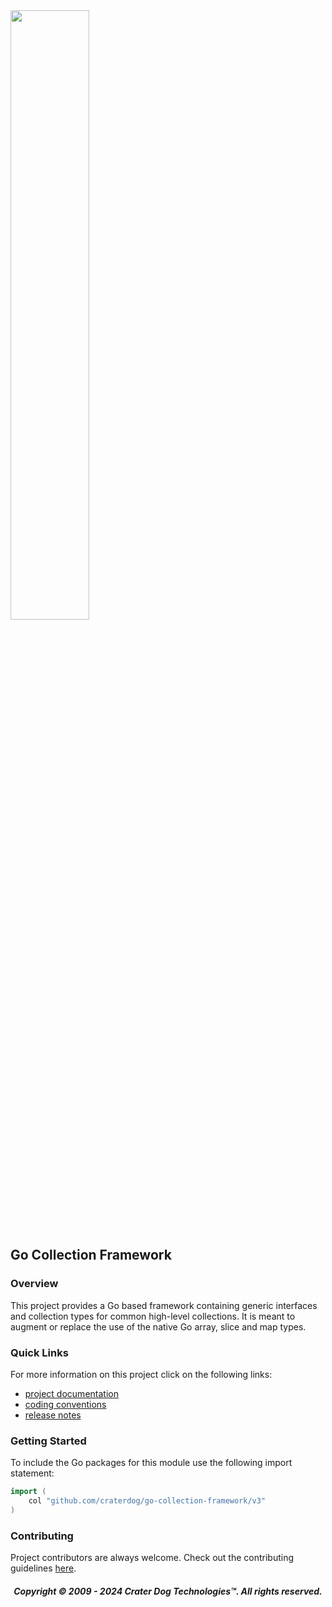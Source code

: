 <img src="https://craterdog.com/images/CraterDog.png" width="50%">

## Go Collection Framework

### Overview
This project provides a Go based framework containing generic interfaces and
collection types for common high-level collections. It is meant to augment or
replace the use of the native Go array, slice and map types.

### Quick Links
For more information on this project click on the following links:
 * [project documentation](https://github.com/craterdog/go-collection-framework/wiki)
 * [coding conventions](https://github.com/craterdog/go-package-framework/wiki)
 * [release notes](https://github.com/craterdog/go-collection-framework/wiki/releases)

### Getting Started
To include the Go packages for this module use the following import statement:
```go
import (
	col "github.com/craterdog/go-collection-framework/v3"
)
```

### Contributing
Project contributors are always welcome. Check out the contributing guidelines
[here](https://github.com/craterdog/go-collection-framework/blob/main/.github/CONTRIBUTING.md).

<H5 align="center"> Copyright © 2009 - 2024  Crater Dog Technologies™. All rights reserved. </H5>
